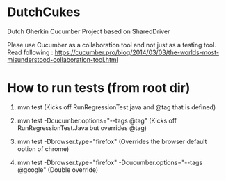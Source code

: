 DutchCukes
==========

Dutch Gherkin Cucumber Project based on SharedDriver

Pleae use Cucumber as a collaboration tool and not just as a testing tool. Read following : https://cucumber.pro/blog/2014/03/03/the-worlds-most-misunderstood-collaboration-tool.html


How to run tests (from root dir)
==========

1) mvn test (Kicks off RunRegressionTest.java and @tag that is defined) 

2) mvn test -Dcucumber.options="--tags @tag" (Kicks off RunRegressionTest.Java but overrides @tag)

3) mvn test -Dbrowser.type="firefox" (Overrides the browser default option of chrome)

4) mvn test -Dbrowser.type="firefox" -Dcucumber.options="--tags @google" (Double override)



